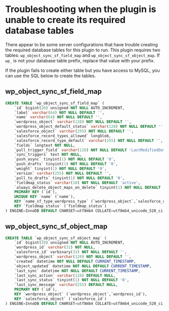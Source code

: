 # Troubleshooting when the plugin is unable to create its required database tables

There appear to be some server configurations that have trouble creating the required database tables for this plugin to run. This plugin requires two tables: `wp_object_sync_sf_field_map` and `wp_object_sync_sf_object_map`. If `wp_` is not your database table prefix, replace that value with your prefix.

If the plugin fails to create either table but you have access to MySQL, you can use the SQL below to create the tables.

## wp_object_sync_sf_field_map

```sql
CREATE TABLE `wp_object_sync_sf_field_map` (
    `id` bigint(20) unsigned NOT NULL AUTO_INCREMENT,
    `label` varchar(64) NOT NULL DEFAULT '',
    `name` varchar(64) NOT NULL DEFAULT '',
    `wordpress_object` varchar(128) NOT NULL DEFAULT '',
    `wordpress_object_default_status` varchar(128) NOT NULL DEFAULT '',
    `salesforce_object` varchar(255) NOT NULL DEFAULT '',
    `salesforce_record_types_allowed` longblob,
    `salesforce_record_type_default` varchar(255) NOT NULL DEFAULT '',
    `fields` longtext NOT NULL,
    `pull_trigger_field` varchar(128) NOT NULL DEFAULT 'LastModifiedDate',
    `sync_triggers` text NOT NULL,
    `push_async` tinyint(1) NOT NULL DEFAULT '0',
    `push_drafts` tinyint(1) NOT NULL DEFAULT '0',
    `weight` tinyint(1) NOT NULL DEFAULT '0',
    `version` varchar(255) NOT NULL DEFAULT '',
    `pull_to_drafts` tinyint(1) NOT NULL DEFAULT '0',
    `fieldmap_status` varchar(10) NOT NULL DEFAULT 'active',
    `always_delete_object_maps_on_delete` tinyint(1) NOT NULL DEFAULT '0',
    PRIMARY KEY (`id`),
    UNIQUE KEY `name` (`name`),
    KEY `name_sf_type_wordpress_type` (`wordpress_object`,`salesforce_object`),
    KEY `fieldmap_status` (`fieldmap_status`)
) ENGINE=InnoDB DEFAULT CHARSET=utf8mb4 COLLATE=utf8mb4_unicode_520_ci;
```

## wp_object_sync_sf_object_map

```sql
CREATE TABLE `wp_object_sync_sf_object_map` (
    `id` bigint(20) unsigned NOT NULL AUTO_INCREMENT,
    `wordpress_id` varchar(32) NOT NULL,
    `salesforce_id` varbinary(32) NOT NULL DEFAULT '',
    `wordpress_object` varchar(128) NOT NULL DEFAULT '',
    `created` datetime NOT NULL DEFAULT CURRENT_TIMESTAMP,
    `object_updated` datetime NOT NULL DEFAULT CURRENT_TIMESTAMP,
    `last_sync` datetime NOT NULL DEFAULT CURRENT_TIMESTAMP,
    `last_sync_action` varchar(128) DEFAULT NULL,
    `last_sync_status` tinyint(1) NOT NULL DEFAULT '0',
    `last_sync_message` varchar(255) DEFAULT NULL,
    PRIMARY KEY (`id`),
    KEY `wordpress_object` (`wordpress_object`,`wordpress_id`),
    KEY `salesforce_object` (`salesforce_id`)
) ENGINE=InnoDB DEFAULT CHARSET=utf8mb4 COLLATE=utf8mb4_unicode_520_ci;
```
